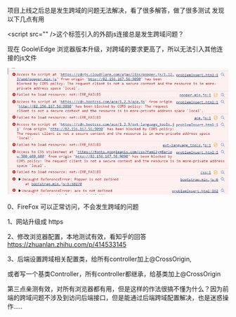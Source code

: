 
项目上线之后总是发生跨域的问题无法解决，看了很多解答，做了很多测试
发现以下几点有用

\<script src="" />这个标签引入的外部js连接总是发生跨域问题？




现在 Goole\Edge 浏览器版本升级，对跨域的要求更高了，所以无法引入其他连接的js文件

![出现的问题](cross.jpg)

0、FireFox 可以正常访问，不会发生跨域的问题

1、网站升级成 https

2、修改浏览器配置，本地测试有效，看知乎的回答 https://zhuanlan.zhihu.com/p/414533145

3、后端设置跨域相关配置类，给所有controller加上@CrossOrigin,

或者写一个基类Controller，所有controller都继承，给基类加上@CrossOrigin

第三点亲测有效，对所有浏览器都有用，但是这样的作法很搞不懂为什么？因为前端的跨域问题不涉及到访问后端接口，但是能通过后端跨域配置解决，也是迷惑操作.....
